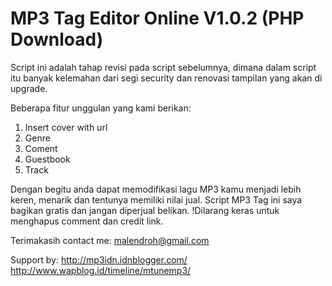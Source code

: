 # MP3 Tag Editor Online V1.0.2 (PHP Download)
Script ini adalah tahap revisi pada script sebelumnya, dimana dalam script itu banyak kelemahan dari segi security dan renovasi tampilan
 yang akan di upgrade.
 
Beberapa fitur unggulan yang kami berikan:

1. Insert cover with url
2. Genre
3. Coment
4. Guestbook
5. Track

Dengan begitu anda dapat memodifikasi lagu MP3 kamu menjadi lebih keren, menarik dan tentunya memiliki nilai jual.
Script MP3 Tag ini saya bagikan gratis dan jangan diperjual belikan.
!Dilarang keras untuk menghapus comment dan credit link.

Terimakasih contact me: malendroh@gmail.com

Support by: http://mp3idn.idnblogger.com/
			http://www.wapblog.id/timeline/mtunemp3/
